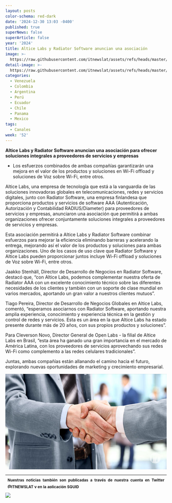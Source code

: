 ```yaml
---
layout: posts
color-schema: red-dark
date: '2024-12-30 13:03 -0400'
published: true
superNews: false
superArticle: false
year: '2024'
title: Altice Labs y Radiator Software anuncian una asociación
image: >-
  https://raw.githubusercontent.com/itnewslat/assets/refs/heads/master/img/540x320/CheckHand-p.jpg
detail-image: >-
  https://raw.githubusercontent.com/itnewslat/assets/refs/heads/master/img/1024x680/CheckHand-g.jpg
categories:
  - Venezuela
  - Colombia
  - Argentina
  - Perú
  - Ecuador
  - Chile
  - Panama
  - Mexico
tags:
  - Canales
week: '52'
---
```

**Altice Labs y Radiator Software anuncian una asociación para ofrecer soluciones integrales a proveedores de servicios y empresas**
 
- Los esfuerzos combinados de ambas compañías garantizarán una mejora en el valor de los productos y soluciones en Wi-Fi offload y soluciones de Voz sobre Wi-Fi, entre otros.
 
Altice Labs, una empresa de tecnología que está a la vanguardia de las soluciones innovadoras globales en telecomunicaciones, redes y servicios digitales, junto con Radiator Software, una empresa finlandesa que proporciona productos y servicios de software AAA (Autenticación, Autorización y Contabilidad RADIUS/Diameter) para proveedores de servicios y empresas, anunciaron una asociación que permitirá a ambas organizaciones ofrecer conjuntamente soluciones integrales a proveedores de servicios y empresas.
 
Esta asociación permitirá a Altice Labs y Radiator Software combinar esfuerzos para mejorar la eficiencia eliminando barreras y acelerando la entrega, mejorando así el valor de los productos y soluciones para ambas organizaciones. Uno de los casos de uso clave que Radiator Software y Altice Labs pueden proporcionar juntos incluye Wi-Fi offload y soluciones de Voz sobre Wi-Fi, entre otros.
 
Jaakko Stenhäll, Director de Desarrollo de Negocios en Radiator Software, destacó que, “con Altice Labs, podemos complementar nuestra oferta de Radiator AAA con un excelente conocimiento técnico sobre las diferentes necesidades de los clientes y también con un soporte de clase mundial en varios mercados, aportando un gran valor a nuestros clientes mutuos”.
 
Tiago Pereira, Director de Desarrollo de Negocios Globales en Altice Labs, comentó, “esperamos asociarnos con Radiator Software, aportando nuestra amplia experiencia, conocimiento y experiencia técnica en la gestión y control de redes y servicios. Esta es un área en la que Altice Labs ha estado presente durante más de 20 años, con sus propios productos y soluciones”.
 
Para Cleverson Novo, Director General de Open Labs - la filial de Altice Labs en Brasil, “esta área ha ganado una gran importancia en el mercado de América Latina, con los proveedores de servicios aprovechando sus redes Wi-Fi como complemento a las redes celulares tradicionales”.
 
Juntas, ambas compañías están allanando el camino hacia el futuro, explorando nuevas oportunidades de marketing y crecimiento empresarial.

![](https://raw.githubusercontent.com/itnewslat/assets/refs/heads/master/img/540x320/CheckHand-p.jpg)

<table style="height: 42px;" width="569">
<tbody>
<tr>
<td style="text-align: justify;"><sub><strong>Nuestras noticias también son publicadas a través de nuestra cuenta en Twitter <a href="https://twitter.com/itnewslat?lang=es">@ITNEWSLAT</a> y en la aplicación <a href="https://squidapp.co/en/">SQUID</a></strong></sub></td>
</tr>
</tbody>
</table>

<img src="https://tracker.metricool.com/c3po.jpg?hash=56f88a41e39ab42c063cc51676587a04"/>